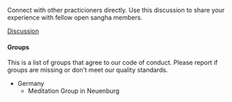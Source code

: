 Connect with other practicioners directly. Use this discussion to share your experience
with fellow open sangha members.

[Discussion](https://discord.gg/Tyqd22a?classes=btn,btn-primary)

#### Groups
This is a list of groups that agree to our code of conduct.
Please report if groups are missing or don't meet our quality standards.
- Germany
    - Meditation Group in Neuenburg
